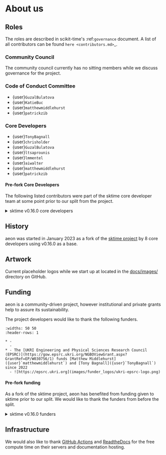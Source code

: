# About us

## Roles

The roles are described in scikit-time's :ref:`governance` document.
A list of all contributors can be found `here <contributors.md>`_.

### Community Council

The community council currently has no sitting members while we discuss governance for the project.

### Code of Conduct Committee

- {user}`GuzalBulatova`
- {user}`KatieBuc`
- {user}`matthewmiddlehurst`
- {user}`patrickzib`

### Core Developers

- {user}`TonyBagnall`
- {user}`chrisholder`
- {user}`GuzalBulatova`
- {user}`ltsaprounis`
- {user}`lmmentel`
- {user}`aiwalter`
- {user}`matthewmiddlehurst`
- {user}`patrickzib`

#### Pre-fork Core Developers

The following listed contributors were part of the sktime core developer team at some point prior to our split from the project.

<details><summary>sktime v0.16.0 core developers</summary>
<p>

- {user}`abostrom`
- {user}`ayushmaanseth`
- {user}`goastler`
- {user}`hyang1996`
- {user}`james-large`
- {user}`jasonlines`
- {user}`matteogales`
- {user}`prockenschaub`
- {user}`sajaysurya`
- {user}`fkiraly`
- {user}`mloning`
- {user}`miraep8`
- {user}`rnkuhns`
- {user}`achieveordie`
- {user}`khrapovs`
- {user}`SveaMeyer13`
- {user}`lovkush-a`
- {user}`freddyaboulton`
- {user}`danbartl`
- {user}`big-o`

</p>
</details>

## History

aeon was started in January 2023 as a fork of the [sktime project](https://pypi.org/project/sktime/) by 8 core developers using v0.16.0 as a base.

## Artwork

Current placeholder logos while we start up at located in the [docs/images/](https://github.com/aeon-toolkit/aeon/tree/main/docs/images/) directory on GitHub.

## Funding

aeon is a community-driven project, however institutional and private grants help to assure its sustainability.

The project developers would like to thank the following funders.

```{list-table}
:widths: 50 50
:header-rows: 1

* -
  -
* - The [UKRI Engineering and Physical Sciences Research Council (EPSRC)](https://gow.epsrc.ukri.org/NGBOViewGrant.aspx?GrantRef=EP/W030756/1) funds [Matthew Middlehurst]({user}`matthewmiddlehurst`) and [Tony Bagnall]({user}`TonyBagnall`) since 2022
  - ![https://epsrc.ukri.org](images/funder_logos/ukri-epsrc-logo.png)
```

#### Pre-fork funding

As a fork of the sktime project, aeon has benefited from funding given to sktime prior to our split. We would like to thank the funders from before the split.

<details><summary>sktime v0.16.0 funders</summary>
<p>

```{list-table}
:widths: 50 50
:header-rows: 1

* -
  -
* - [The Alan Turing Institute](https://turing.ac.uk) funded three months of the initial development under the [UKRI Strategic Priorities Fund](https://gow.epsrc.ukri.org/NGBOViewGrant.aspx?GrantRef=EP/T001569/1).
  - ![https://turing.ac.uk/](images/funder_logos/ati-logo.png)
* - [Markus Löning’s]({user}`mloning`) contributions between 2019 and 2021 were supported by the [UKRI Economic and Social Research Council (ESRC)](https://esrc.ukri.org), the [Consumer Data Research Centre (CDRC)](https://www.cdrc.ac.uk), the Enrichment Scheme at the [The Alan Turing Institute](https://turing.ac.uk), and the JROST Rapid Response Fund, a community effort of [Invest in Open Infrastructure](https://investinopen.org).
  - ![https://esrc.ukri.org](images/funder_logos/ukri-esrc-logo.png) ![https://www.cdrc.ac.uk](images/funder_logos/cdrc-logo.png) ![https://turing.ac.uk/](images/funder_logos/ati-logo.png)
* - Mercedes-Benz AG/Daimler AG donated 2500 EUR to support the maintenance and development of sktime in 2021, as part of their [FOSS program](https://opensource.mercedes-benz.com).
  - ![https://opensource.mercedes-benz.com](images/funder_logos/mercedes-benz-logo.png)
```

##### Sprints

The 2019 joint sktime/MLJ development sprint was kindly hosted by [UCL](https://www.ucl.ac.uk) and [The Alan Turing Institute](https://turing.ac.uk). Some participants could attend thanks to the initial funding of the [The Alan Turing Institute](https://turing.ac.uk).

##### Internships

[Google Summer of Code (GSoC)](https://summerofcode.withgoogle.com), [Major League Hacking](https://mlh.io) and [Outreachy](https://www.outreachy.org) have all sponsored sktime internships.

The [Wellcome Trust](https://wellcome.org) sponsored one sktime internship as part of Outreachy.

```{list-table}
:header-rows: 1

* - Name
  - GitHub ID
  - Organization
  - Year
* - Katie Buchhorn
  - {user}`KatieBuc`
  - Google Summer of Code
  - 2022
* - Mirae Parker
  - {user}`miraep8`
  - Google Summer of Code
  - 2022
* - Shivansh Subramanian
  - {user}`AurumnPegasus`
  - Google Summer of Code
  - 2022
* - Guzal Bulatova
  - {user}`GuzalBulatova`
  - Outreachy
  - 2021
* - Svea Marie Meyer
  - {user}`SveaMeyer13`
  - Google Summer of Code via [INCF](https://www.incf.org)
  - 2021
```

</p>
</details>


## Infrastructure

We would also like to thank [GitHub Actions](https://github.com/features/actions) and [ReadtheDocs](https://readthedocs.org) for the free compute time on their servers and documentation hosting.
